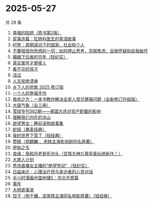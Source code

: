 # 2025-05-27

共 28 条

<!-- BEGIN WEREAD -->
<!-- 最后更新时间 2025-05-27 18:29:23 +0800 -->
1. [幸福的陷阱（原书第2版）](https://weread.qq.com/web/bookDetail/e5732ef0813ab863fg01832b)
1. [屁事连篇：肛肠科医生的笑泪故事](https://weread.qq.com/web/bookDetail/b5832020813ab9ef6g013388)
1. [时势：周期波动下的国家、社会和个人](https://weread.qq.com/web/bookDetail/95332ad0813ab8705g016ce7)
1. [不要相信你所想的一切：如何停止思考，克服焦虑、自我怀疑和自我破坏](https://weread.qq.com/web/bookDetail/fd532890813ab8d34g011ae1)
1. [婚姻下位者的15年（轻纪实）](https://weread.qq.com/web/bookDetail/1cc32220813ab9ec9g0173fc)
1. [真实案件才更瘆人](https://weread.qq.com/web/bookDetail/ab232020813ab9f2fg01569c)
1. [看不见的孩子](https://weread.qq.com/web/bookDetail/032320f0813ab7c77g0140d1)
1. [活过](https://weread.qq.com/web/bookDetail/6d832730813ab9f00g015126)
1. [人生拒绝清单](https://weread.qq.com/web/bookDetail/dc732740813ab9f00g0145b0)
1. [乡下人的悲歌 2025 修订版](https://weread.qq.com/web/bookDetail/07c3257071e36beb07c3f27)
1. [一个人的幸福手作](https://weread.qq.com/web/bookDetail/41232a30813ab9f69g010a1a)
1. [救命之方：一本书教你解决全家人常见健康问题（全新修订升级版）](https://weread.qq.com/web/bookDetail/256324d0718c1f8525657dc)
1. [大唐气象（全三册）](https://weread.qq.com/web/bookDetail/c79326b0813ab9f22g017f54)
1. [雪球专刊362期——美国大选对资产配置的影响](https://weread.qq.com/web/bookDetail/18732520813ab9778g0184b1)
1. [理解我们内在的冰山](https://weread.qq.com/web/bookDetail/80132f80813ab99aeg019b95)
1. [欲望男女：睡前读物故事集](https://weread.qq.com/web/bookDetail/d8432fa0813ab9ee8g0179f4)
1. [蛇结（果麦经典）](https://weread.qq.com/web/bookDetail/9eb327e0813ab9e2bg015edf)
1. [我的世界下雪了（轻经典）](https://weread.qq.com/web/bookDetail/93b32df0813ab9f40g01960a)
1. [赘婿（郭麒麟 、宋轶主演影视剧同名原著）](https://weread.qq.com/web/bookDetail/15032af05753441501f9930)
1. [伊甸之东](https://weread.qq.com/web/bookDetail/fc332560813ab9f00g0174d0)
1. [良缘：我和月老是死对头（言情大神九鹭非香仙侠新作！）](https://weread.qq.com/web/bookDetail/bc532b50813ab9f27g014dd8)
1. [大商人计划](https://weread.qq.com/web/bookDetail/54a328e0813ab9411g010c92)
1. [秀场直播女主播的“绝望劳动” （轻纪实）](https://weread.qq.com/web/bookDetail/2a332240813ab9f13g01102a)
1. [日益亲近：心理治疗师与来访者的心灵对话](https://weread.qq.com/web/bookDetail/af632f80813ab9e63g014043)
1. [半小时漫画中国地理5：华北平原篇](https://weread.qq.com/web/bookDetail/86d32640813ab9f27g015cb8)
1. [事件](https://weread.qq.com/web/bookDetail/d1132fa0813ab9c2ag017b50)
1. [大明诡事录](https://weread.qq.com/web/bookDetail/559327d0813ab9ef6g01874f)
1. [饺子（杨千嬅、梁家辉主演同名电影原著）（轻经典）](https://weread.qq.com/web/bookDetail/40532a20813ab9f06g012d1c)
<!-- END WEREAD -->